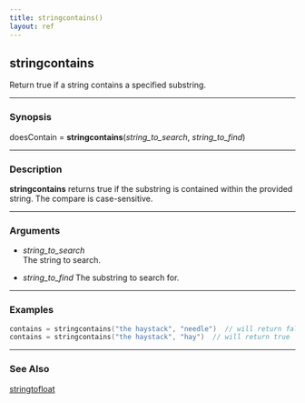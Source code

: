 ```yaml
---
title: stringcontains()
layout: ref
---
```


## stringcontains

Return true if a string contains a specified substring.

-----

### Synopsis

doesContain = **stringcontains**(*string\_to\_search*, *string\_to\_find*)

-----

### Description

**stringcontains** returns true if the substring is contained within the provided string.  The compare is case-sensitive.

-----

### Arguments

  - *string\_to\_search*  
    The string to search.
    
  - *string\_to\_find*
  	 The substring to search for.

-----

### Examples

```cpp
contains = stringcontains("the haystack", "needle")  // will return false
contains = stringcontains("the haystack", "hay")  // will return true
```

-----

### See Also
[stringtofloat](stringtofloat.html)
